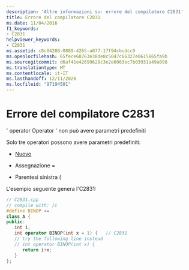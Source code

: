 ```yaml
---
description: 'Altre informazioni su: errore del compilatore C2831'
title: Errore del compilatore C2831
ms.date: 11/04/2016
f1_keywords:
- C2831
helpviewer_keywords:
- C2831
ms.assetid: c8c04288-0889-4265-a077-17f94cbcdcc9
ms.openlocfilehash: 65fece68763e38de8c5047c66327e0615865fa9b
ms.sourcegitcommit: d6af41e42699628c3e2e6063ec7b03931a49a098
ms.translationtype: MT
ms.contentlocale: it-IT
ms.lasthandoff: 12/11/2020
ms.locfileid: "97194501"
---
```

# <a name="compiler-error-c2831"></a>Errore del compilatore C2831

' operator Operator ' non può avere parametri predefiniti

Solo tre operatori possono avere parametri predefiniti:

- [Nuovo](../../cpp/new-operator-cpp.md)

- Assegnazione =

- Parentesi sinistra (

L'esempio seguente genera l'C2831:

```cpp
// C2831.cpp
// compile with: /c
#define BINOP <=
class A {
public:
   int i;
   int operator BINOP(int x = 1) {   // C2831
   // try the following line instead
   // int operator BINOP(int x) {
      return i+x;
   }
};
```
